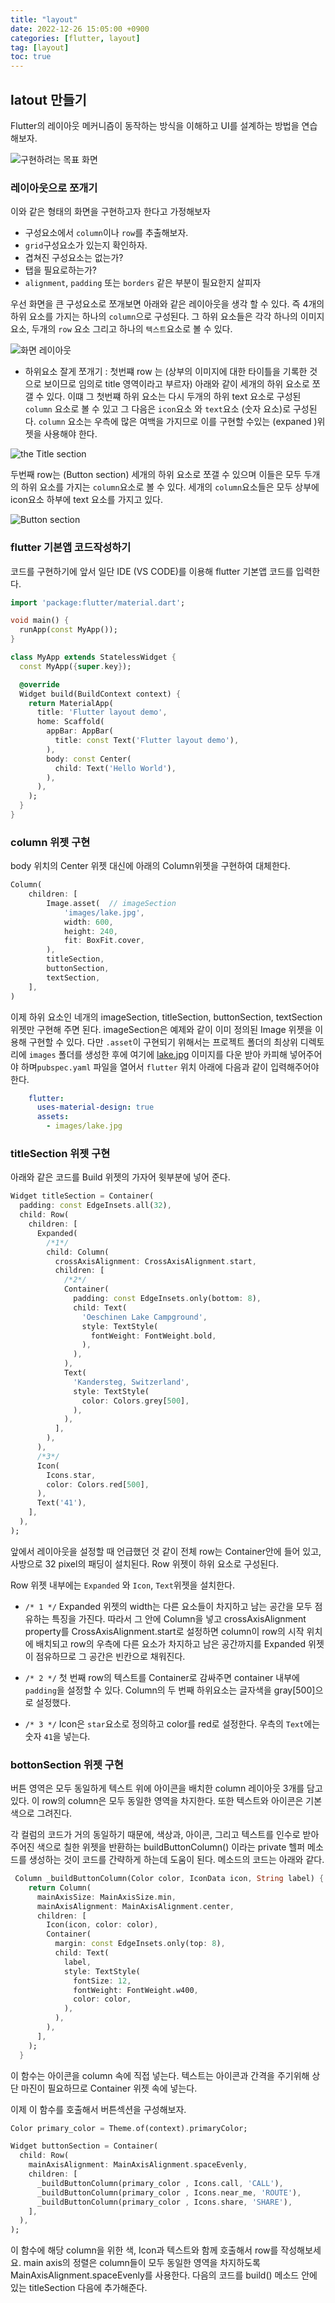 ```yaml
---
title: "layout"  
date: 2022-12-26 15:05:00 +0900
categories: [flutter, layout]
tag: [layout]
toc: true
---
```


## latout 만들기

Flutter의 레이아웃 메커니즘이 동작하는 방식을 이해하고 UI를 설계하는 방법을 연습해보자.

![구현하려는 목표 화면](/images/2022-12-26/20221226_020732.png)

### 레이아웃으로 쪼개기

이와 같은 형태의 화면을 구현하고자 한다고 가정해보자

- 구성요소에서 `column`이나 `row`를 추출해보자.
- `grid`구성요소가 있는지 확인하자.
- 겹쳐진 구성요소는 없는가?
- 탭을 필요로하는가?
- `alignment`, `padding` 또는 `borders` 같은 부분이 필요한지 살피자

우선 화면을 큰 구성요소로 쪼개보면  아래와 같은 레이아웃을 생각 할 수 있다.  즉 4개의 하위 요소를 가지는 하나의 `column`으로  구성된다. 그 하위 요소들은 각각 하나의 이미지 요소, 두개의 `row` 요소 그리고 하나의 `텍스트`요소로 볼 수 있다.

![화면 레이아웃 ](/images/2022-12-26/20221226_145618.png)

- 하위요소 잘게 쪼개기 : 첫번쨰 row 는 (상부의 이미지에 대한 타이틀을 기록한 것으로 보이므로 임의로 title 영역이라고 부르자) 아래와 같이 세개의 하위 요소로 쪼갤 수 있다. 이떄 그 첫번쨰 하위 요소는 다시 두개의 하위 text 요소로 구성된 `column` 요소로 볼 수 있고 그 다음은 `icon`요소 와 `text`요소 (숫자 요소)로 구성된다. `column` 요소는 우측에 많은 여백을 가지므로 이를 구현할 수있는 (expaned )위젯을 사용해야 한다.

![the Title section](/images/2022-12-26/20221226_150915.png)

두번째 row는 (Button section) 세개의 하위 요소로 쪼갤 수 있으며 이들은 모두 두개의 하위 요소를 가지는 `column`요소로 볼 수 있다. 세개의 `column`요소들은 모두 상부에 icon요소 하부에 text 요소를 가지고 있다.

![Button section](/images/2022-12-26/20221226_150937.png)

### flutter 기본앱 코드작성하기

코드를 구현하기에 앞서 일단 IDE (VS CODE)를 이용해 flutter 기본앱 코드를 입력한다.

``` dart
import 'package:flutter/material.dart';

void main() {
  runApp(const MyApp());
}

class MyApp extends StatelessWidget {
  const MyApp({super.key});

  @override
  Widget build(BuildContext context) {
    return MaterialApp(
      title: 'Flutter layout demo',
      home: Scaffold(
        appBar: AppBar(
          title: const Text('Flutter layout demo'),
        ),
        body: const Center(
          child: Text('Hello World'),
        ),
      ),
    );
  }
}
```

### column  위젯 구현

body 위치의 Center 위젯 대신에 아래의 Column위젯을 구현하여 대체한다.

``` dart
Column(            
    children: [        
        Image.asset(  // imageSection     
            'images/lake.jpg',            
            width: 600,            
            height: 240,            
            fit: BoxFit.cover,            
        ),    
        titleSection,  
        buttonSection,     
        textSection,     
    ],
)
```

이제 하위 요소인 네개의 imageSection, titleSection, buttonSection, textSection 위젯만 구현해 주면 된다. imageSection은 예제와 같이 이미 정의된 Image 위젯을 이용해 구현할 수 있다. 다만 `.asset`이 구현되기 위해서는 프로젝트 폴더의 최상위 디렉토리에 `images` 폴더를 생성한 후에 여기에 [lake.jpg](https://raw.githubusercontent.com/flutter/website/master/examples/layout/lakes/step5/images/lake.jpg) 이미지를 다운 받아 카피해 넣어주어야 하며`pubspec.yaml` 파일을 열어서  `flutter` 위치 아래에 다음과 같이 입력해주어야 한다.

``` yaml
    flutter:            
      uses-material-design: true            
      assets:            
        - images/lake.jpg
```

### titleSection 위젯 구현

아래와 같은 코드를 Build 위젯의 가자어 윗부분에 넣어 준다.

``` dart
Widget titleSection = Container(
  padding: const EdgeInsets.all(32),
  child: Row(
    children: [
      Expanded(
        /*1*/
        child: Column(
          crossAxisAlignment: CrossAxisAlignment.start,
          children: [
            /*2*/
            Container(
              padding: const EdgeInsets.only(bottom: 8),
              child: Text(
                'Oeschinen Lake Campground',
                style: TextStyle(
                  fontWeight: FontWeight.bold,
                ),
              ),
            ),
            Text(
              'Kandersteg, Switzerland',
              style: TextStyle(
                color: Colors.grey[500],
              ),
            ),
          ],
        ),
      ),
      /*3*/
      Icon(
        Icons.star,
        color: Colors.red[500],
      ),
      Text('41'),
    ],
  ),
);
```

앞에서 레이아웃을 설정할 때 언급했던 것 같이  전체 row는 Container안에 들어 있고, 사방으로 32 pixel의 패딩이 설치된다. Row 위젯이 하위 요소로 구성된다.

 Row 위젯 내부에는 `Expanded` 와 `Icon`, `Text`위젯을 설치한다.

- `/* 1 */` Expanded 위젯의 width는 다른 요소들이 차지하고 남는 공간을 모두 점유하는 특징을 가진다. 따라서 그 안에 Column을 넣고 crossAxisAlignment property를 CrossAxisAlignment.start로 설정하면 column이 row의 시작 위치에 배치되고 row의 우측에 다른 요소가 차지하고 남은 공간까지를  Expanded 위젯이 점유하므로 그 공간은 빈칸으로 채워진다.

- `/* 2 */` 첫 번째 row의 텍스트를 Container로 감싸주면 container  내부에 `padding`을 설정할 수 있다. Column의 두 번째 하위요소는 글자색을 gray[500]으로 설정했다.

- `/* 3 */`  Icon은 `star`요소로 정의하고 color를 red로 설정한다. 우측의 `Text`에는 숫자 `41`을 넣는다. 

### bottonSection 위젯 구현

버튼 영역은 모두 동일하게 텍스트 위에 아이콘을 배치한 column 레이아웃 3개를 담고 있다. 이 row의 column은 모두 동일한 영역을 차지한다. 또한 텍스트와 아이콘은 기본 색으로 그려진다.

각 컬럼의 코드가 거의 동일하기 때문에, 색상과, 아이콘, 그리고 텍스트를 인수로 받아 주어진 색으로 칠한 위젯을 반환하는 buildButtonColumn() 이라는 private 헬퍼 메소드를 생성하는 것이 코드를 간략하게 하는데 도움이 된다.
메소드의 코드는 아래와 같다.

``` dart
 Column _buildButtonColumn(Color color, IconData icon, String label) {
    return Column(
      mainAxisSize: MainAxisSize.min,
      mainAxisAlignment: MainAxisAlignment.center,
      children: [
        Icon(icon, color: color),
        Container(
          margin: const EdgeInsets.only(top: 8),
          child: Text(
            label,
            style: TextStyle(
              fontSize: 12,
              fontWeight: FontWeight.w400,
              color: color,
            ),
          ),
        ),
      ],
    );
  }
```

이 함수는 아이콘을 column 속에 직접 넣는다. 텍스트는 아이콘과 간격을 주기위해 상단 마진이 필요하므로 Container 위젯 속에 넣는다.

이제 이 함수를 호출해서 버튼섹션을 구성해보자.

``` dart
Color primary_color = Theme.of(context).primaryColor;

Widget buttonSection = Container(
  child: Row(
    mainAxisAlignment: MainAxisAlignment.spaceEvenly,
    children: [
      _buildButtonColumn(primary_color , Icons.call, 'CALL'),
      _buildButtonColumn(primary_color , Icons.near_me, 'ROUTE'),
      _buildButtonColumn(primary_color , Icons.share, 'SHARE'),
    ],
  ),
);
```

이 함수에 해당 column을 위한 색, Icon과 텍스트와 함께 호출해서 row를 작성해보세요. main axis의 정렬은 column들이 모두 동일한 영역을 차지하도록 MainAxisAlignment.spaceEvenly를 사용한다. 다음의 코드를 build() 메소드 안에 있는 titleSection 다음에 추가해준다.
